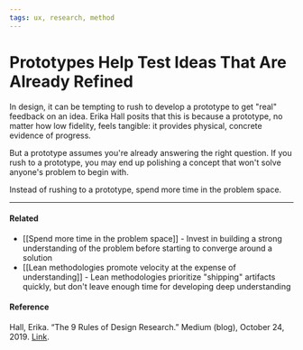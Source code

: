 ```yaml
---
tags: ux, research, method
---
```


# Prototypes Help Test Ideas That Are Already Refined

In design, it can be tempting to rush to develop a prototype to get "real"
feedback on an idea. Erika Hall posits that this is because a prototype, no
matter how low fidelity, feels tangible: it provides physical, concrete evidence
of progress.

But a prototype assumes you're already answering the right question. If you rush
to a prototype, you may end up polishing a concept that won't solve anyone's
problem to begin with.

Instead of rushing to a prototype, spend more time in the problem space.

---

#### Related

- [[Spend more time in the problem space]] - Invest in building a strong
  understanding of the problem before starting to converge around a solution
- [[Lean methodologies promote velocity at the expense of understanding]] - Lean
  methodologies prioritize "shipping" artifacts quickly, but don't leave enough
  time for developing deep understanding

#### Reference

Hall, Erika. “The 9 Rules of Design Research.” Medium (blog), October 24, 2019.
[Link](https://medium.com/mule-design/the-9-rules-of-design-research-1a273fdd1d3b).
